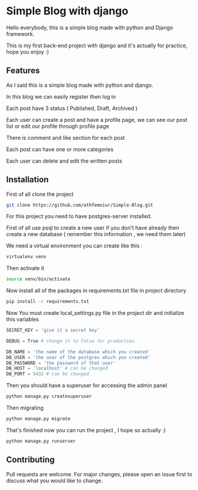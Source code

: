 # Simple Blog with django

Hello everybody, this is a simple blog made with python and Django framework.

 This is my first back-end project with django and it's actually for practice, hope you enjoy :)

## Features
As I said this is a simple blog made with python and django.

In this blog we can easily register then log in

Each post have 3 status ( Published, Draft, Archived ) 

Each user can create a post and have a profile page, we can see our post list or edit our profile through profile page

There is comment and like section for each post

Each post can have one or more categories

Each user can delete and edit the written posts



## Installation

First of all clone the project

```bash
git clone https://github.com/athfemoiur/Simple-Blog.git
```
For this project you need to have postgres-server installed.

First of all use psql to create a new user if you don't have already then create a new database ( remember this information , we need them later)

We need a virtual environment you can create like this : 

```bash
virtualenv venv
```
Then activate it
```bash
source venv/bin/activate
```
Now install all of the packages in requirements.txt file in project directory 
```bash
pip install -r requirements.txt
```
Now You must create local_settings.py file in the project dir and initialize this variables

```python
SECRET_KEY = 'give it a secret key'

DEBUG = True # change it to False for production

DB_NAME = 'the name of the database which you created'
DB_USER = 'the user of the postgres which you created'
DB_PASSWORD = 'the password of that user'
DB_HOST = 'localhost' # can be changed
DB_PORT = 5432 # can be changed
```
Then you should have a superuser for accessing the admin panel 
```bash
python manage.py createsuperuser
```
Then migrating 
```bash
python manage.py migrate
```
That's finished now you can run the project , I hope so actually :)

```bash
python manage.py runserver
```

## Contributing
Pull requests are welcome. For major changes, please open an issue first to discuss what you would like to change.